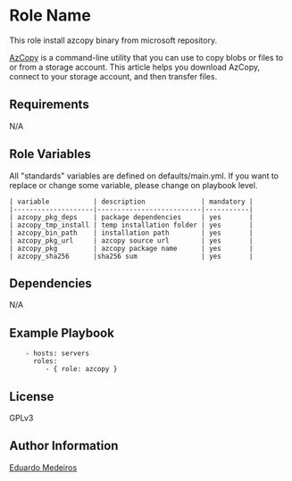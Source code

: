 Role Name
=========

This role install azcopy binary from microsoft repository.

[AzCopy](https://docs.microsoft.com/en-us/azure/storage/common/storage-use-azcopy-v10) is a command-line utility that you can use to copy blobs or files to or from a storage account. This article helps you download AzCopy, connect to your storage account, and then transfer files.

Requirements
------------
N/A


Role Variables
--------------

All "standards" variables are defined on defaults/main.yml.
If you want to replace or change some variable, please change on playbook level.

```
| variable           | description              | mandatory |
|--------------------|--------------------------|-----------|
| azcopy_pkg_deps    | package dependencies     | yes       |
| azcopy_tmp_install | temp installation folder | yes       |
| azcopy_bin_path    | installation path        | yes       |
| azcopy_pkg_url     | azcopy source url        | yes       |
| azcopy_pkg         | azcopy package name      | yes       |
| azcopy_sha256      |sha256 sum                | yes       |
```

Dependencies
------------

N/A

Example Playbook
----------------
```
    - hosts: servers
      roles:
         - { role: azcopy }
```

License
-------

GPLv3

Author Information
------------------

[Eduardo Medeiros](https://www.emedeiros.me/)
